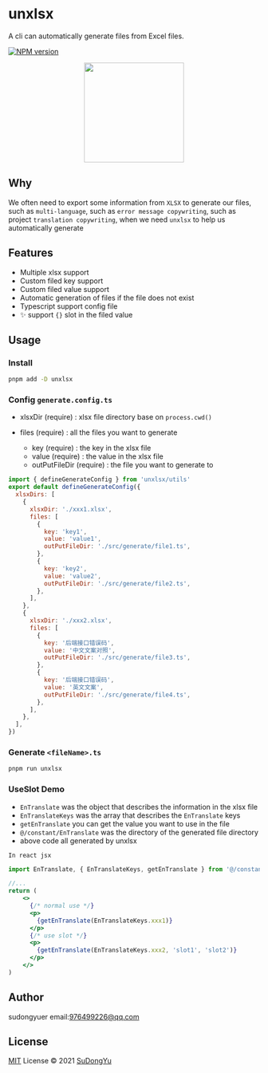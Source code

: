 # unxlsx

A cli can automatically generate files from Excel files.

[![NPM version](https://img.shields.io/github/package-json/v/sudongyuer/unxlsx)](https://www.npmjs.com/package/unxlsx)


<p align='center'>
<img src='https://git.poker/sudongyuer/image-bed/blob/master/20220712/unxlsx.2tc3vjrbqla0.png?raw=true' width='200'/>
</p>

## Why

We often need to export some information from `XLSX` to generate our files, such as `multi-language`, such as `error message copywriting`, such as project `translation copywriting`, when we need `unxlsx` to help us automatically generate

## Features

- Multiple xlsx support
- Custom filed key support
- Custom filed value support
- Automatic generation of files if the file does not exist
- Typescript support config file
- ✨ support `{}` slot in the filed value

## Usage

### Install

```bash
pnpm add -D unxlsx
```

### Config `generate.config.ts`

- xlsxDir (require) : xlsx file directory base on `process.cwd()`

- files (require) : all the files you want to generate
  - key (require) : the key in the xlsx file
  - value (require) : the value in the xlsx file
  - outPutFileDir (require) : the file you want to generate to

```js
import { defineGenerateConfig } from 'unxlsx/utils'
export default defineGenerateConfig({
  xlsxDirs: [
    {
      xlsxDir: './xxx1.xlsx',
      files: [
        {
          key: 'key1',
          value: 'value1',
          outPutFileDir: './src/generate/file1.ts',
        },
        {
          key: 'key2',
          value: 'value2',
          outPutFileDir: './src/generate/file2.ts',
        },
      ],
    },
    {
      xlsxDir: './xxx2.xlsx',
      files: [
        {
          key: '后端接口错误码',
          value: '中文文案对照',
          outPutFileDir: './src/generate/file3.ts',
        },
        {
          key: '后端接口错误码',
          value: '英文文案',
          outPutFileDir: './src/generate/file4.ts',
        },
      ],
    },
  ],
})
```

### Generate `<fileName>.ts`

```bash
pnpm run unxlsx
```

### UseSlot Demo
- `EnTranslate` was the object that describes the information in the xlsx file
- `EnTranslateKeys` was the array that describes the `EnTranslate` keys
- `getEnTranslate` you can get the value you want to use in the file
- `@/constant/EnTranslate` was the directory of the generated file directory
- above code all generated by unxlsx

`In react jsx`
```jsx
import EnTranslate, { EnTranslateKeys, getEnTranslate } from '@/constant/EnTranslate'

//...
return (
    <>
      {/* normal use */}
      <p>
        {getEnTranslate(EnTranslateKeys.xxx1)}
      </p>
      {/* use slot */}
      <p>
        {getEnTranslate(EnTranslateKeys.xxx2, 'slot1', 'slot2')}
      </p>
    </>
)
```

## Author

sudongyuer email:976499226@qq.com

## License

[MIT](./LICENSE) License © 2021 [SuDongYu](https://github.com/sudongyuer)
